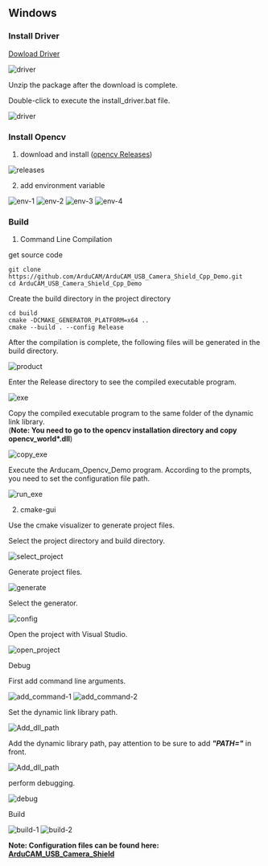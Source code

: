 
## Windows

### Install Driver

[Dowload Driver](https://github.com/ArduCAM/ArduCAM_USB_Camera_Shield/releases/download/install_drivers/install_USB_Camera_Drivers.zip)

![driver](resources/images/driver/driver.png)

Unzip the package after the download is complete.

Double-click to execute the install_driver.bat file.

![driver](resources/images/driver/install_driver.png)


### Install Opencv

1. download and install ([opencv Releases](https://opencv.org/releases/))

![releases](resources/images/opencv/opencv-releases.png)

2. add environment variable

![env-1](resources/images/opencv/env-1.png)
![env-2](resources/images/opencv/env-2.png)
![env-3](resources/images/opencv/env-3.png)
![env-4](resources/images/opencv/env-4.png)

### Build

1. Command Line Compilation

get source code

```
git clone https://github.com/ArduCAM/ArduCAM_USB_Camera_Shield_Cpp_Demo.git
cd ArduCAM_USB_Camera_Shield_Cpp_Demo
```

Create the build directory in the project directory

```
cd build
cmake -DCMAKE_GENERATOR_PLATFORM=x64 ..
cmake --build . --config Release
```

After the compilation is complete, the following files will be generated in the build directory.

![product](resources/images/build_img/build_product.png)

Enter the Release directory to see the compiled executable program.

![exe](resources/images/build_img/build_exe.png)

Copy the compiled executable program to the same folder of the dynamic link library.  
(**Note: You need to go to the opencv installation directory and copy opencv_world\*.dll**)  

![copy_exe](resources/images/build_img/copy.png)

Execute the Arducam_Opencv_Demo program. According to the prompts, you need to set the configuration file path.

![run_exe](./resources/images/build_img/run.png)

2. cmake-gui

Use the cmake visualizer to generate project files.

Select the project directory and build directory.

![select_project](./resources/images/cmake_gui/select_project.png)

Generate project files.

![generate](./resources/images/cmake_gui/generate.png)

Select the generator.

![config](./resources/images/cmake_gui/config.png)

Open the project with Visual Studio.

![open_project](./resources/images/cmake_gui/open_project.png)

Debug 

First add command line arguments.

![add_command-1](./resources/images/cmake_gui/add_command_arg.png)
![add_command-2](./resources/images/cmake_gui/add_command_arg-2.png)

Set the dynamic link library path.

![Add_dll_path](./resources/images/cmake_gui/add_dll_path.png)

Add the dynamic library path, pay attention to be sure to add ***"PATH="*** in front.

![Add_dll_path](./resources/images/cmake_gui/add_dll_path-2.png)

perform debugging.

![debug](./resources/images/cmake_gui/debug.png)

Build

![build-1](./resources/images/cmake_gui/build-1.png)
![build-2](./resources/images/cmake_gui/build-2.png)


**Note: Configuration files can be found here: [ArduCAM_USB_Camera_Shield](https://github.com/ArduCAM/ArduCAM_USB_Camera_Shield/tree/master/Config)**